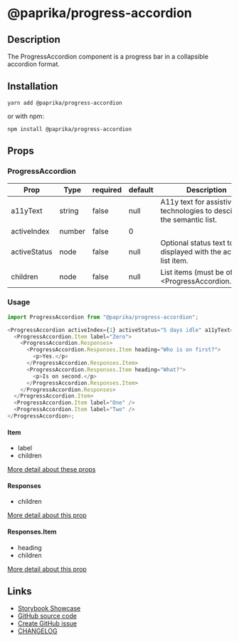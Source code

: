 <!-- start: Autogenerated - do not modify -->

# @paprika/progress-accordion

## Description

The ProgressAccordion component is a progress bar in a collapsible accordion format.

## Installation

```
yarn add @paprika/progress-accordion
```

or with npm:

```
npm install @paprika/progress-accordion
```

## Props

### ProgressAccordion

| Prop         | Type   | required | default | Description                                                        |
| ------------ | ------ | -------- | ------- | ------------------------------------------------------------------ |
| a11yText     | string | false    | null    | A11y text for assistive technologies to descibe the semantic list. |
| activeIndex  | number | false    | 0       |                                                                    |
| activeStatus | node   | false    | null    | Optional status text to be displayed with the active list item.    |
| children     | node   | false    | null    | List items (must be of type <ProgressAccordion.Item>.              |

<!-- end: Autogenerated - do not modify -->
<!-- content -->

### Usage

```js
import ProgressAccordion from "@paprika/progress-accordion";

<ProgressAccordion activeIndex={1} activeStatus="5 days idle" a11yText="Responses">
  <ProgressAccordion.Item label="Zero">
    <ProgressAccordion.Responses>
      <ProgressAccordion.Responses.Item heading="Who is on first?">
        <p>Yes.</p>
      </ProgressAccordion.Responses.Item>
      <ProgressAccordion.Responses.Item heading="What?">
        <p>Is on second.</p>
      </ProgressAccordion.Responses.Item>
    </ProgressAccordion.Responses>
  </ProgressAccordion.Item>
  <ProgressAccordion.Item label="One" />
  <ProgressAccordion.Item label="Two" />
</ProgressAccordion>;
```

#### Item

- label
- children

[More detail about these props](https://github.com/acl-services/paprika/blob/master/packages/ProgressAccordion/src/components/Item/Item.js)

#### Responses

- children

[More detail about this prop](https://github.com/acl-services/paprika/blob/master/packages/ProgressAccordion/src/components/Responses/Responses.js)

#### Responses.Item

- heading
- children

[More detail about this prop](https://github.com/acl-services/paprika/blob/master/packages/ProgressAccordion/src/components/Responses/Item.js)

<!-- eoContent -->

## Links

- [Storybook Showcase](https://paprika.highbond.com/?path=/story/navigation-progressaccordion--showcase)
- [GitHub source code](https://github.com/acl-services/paprika/tree/master/packages/ProgressAccordion/src)
- [Create GitHub issue](https://github.com/acl-services/paprika/issues/new?label=[]&title=@paprika/progress-accordion%20[help]:%20your%20short%20description&body=%0A%23%20Help%20wanted%0A%0A%23%23%20Please%20write%20your%20question.%0A*A%20clear%20and%20concise%20description%20of%20what%20the%20question%20is*%0A%0A%23%23%20Additional%20context%0A*Add%20any%20other%20context%20or%20screenshots%20about%20your%20question%20here.*%0A)
- [CHANGELOG](https://github.com/acl-services/paprika/tree/master/packages/ProgressAccordion/CHANGELOG.md)
